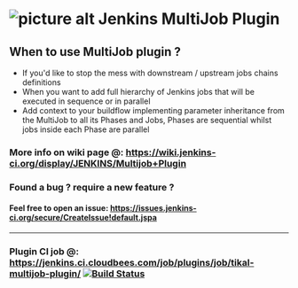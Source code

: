 ![picture alt](http://www.tikalk.com/files/upload/1/tikal_com_logo45n45.png "Tikal Community") Jenkins MultiJob Plugin
====

## When to use MultiJob plugin ? 
- If you'd like to stop the mess with downstream / upstream jobs chains definitions
- When you want to add full hierarchy of Jenkins jobs that will be executed in sequence or in parallel
- Add context to your buildflow implementing parameter inheritance from the MultiJob to all its Phases and Jobs, Phases are sequential whilst jobs inside each Phase are parallel

### More info on wiki page @: https://wiki.jenkins-ci.org/display/JENKINS/Multijob+Plugin

### Found a bug ? require a new feature ?
#### Feel free to open an issue: https://issues.jenkins-ci.org/secure/CreateIssue!default.jspa
****
### Plugin CI job @: https://jenkins.ci.cloudbees.com/job/plugins/job/tikal-multijob-plugin/ [![Build Status](https://jenkins.ci.cloudbees.com/job/plugins/job/tikal-multijob-plugin/badge/iconbadge/icon)](https://jenkins.ci.cloudbees.com/job/plugins/job/tikal-multijob-plugin/ )  
